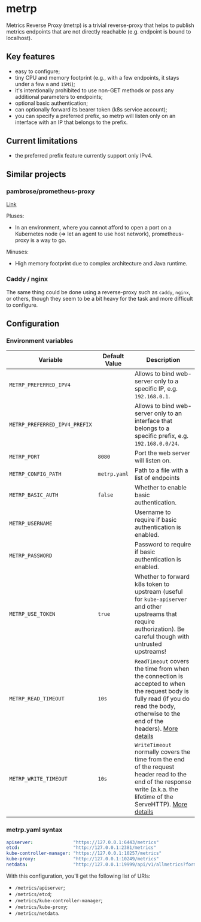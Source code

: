 # metrp

Metrics Reverse Proxy (metrp) is a trivial reverse-proxy that helps to publish metrics endpoints that are not directly reachable (e.g. endpoint is bound to localhost).

## Key features

* easy to configure;
* tiny CPU and memory footprint (e.g., with a few endpoints, it stays under a few `m` and `15Mi`);
* it's intentionally prohibited to use non-GET methods or pass any additional parameters to endpoints;
* optional basic authentication;
* can optionally forward its bearer token (k8s service account);
* you can specify a preferred prefix, so metrp will listen only on an interface with an IP that belongs to the prefix.

## Current limitations

* the preferred prefix feature currently support only IPv4.

## Similar projects

### pambrose/prometheus-proxy

[Link](https://github.com/pambrose/prometheus-proxy)

Pluses:

* In an environment, where you cannot afford to open a port on a Kubernetes node (=> let an agent to use host network), prometheus-proxy is a way to go.

Minuses:

* High memory footprint due to complex architecture and Java runtime.

### Caddy / nginx

The same thing could be done using a reverse-proxy such as `caddy`, `nginx`, or others, though they seem to be a bit heavy for the task and more difficult to configure.

## Configuration

### Environment variables

| Variable                    | Default Value | Description                                                  |
| --------------------------- | ------------- | ------------------------------------------------------------ |
| `METRP_PREFERRED_IPV4`      |               | Allows to bind web-server only to a specific IP, e.g. `192.168.0.1`. |
| `METRP_PREFERRED_IPV4_PREFIX` |               | Allows to bind web-server only to an interface that belongs to a specific prefix, e.g. `192.168.0.0/24`. |
| `METRP_PORT`                | `8080`        | Port the web server will listen on.                          |
| `METRP_CONFIG_PATH`         | `metrp.yaml`  | Path to a file with a list of endpoints                      |
| `METRP_BASIC_AUTH`          | `false`       | Whether to enable basic authentication.                      |
| `METRP_USERNAME`            |               | Username to require if basic authentication is enabled.      |
| `METRP_PASSWORD`            |               | Password to require if basic authentication is enabled.      |
| `METRP_USE_TOKEN` | `true` | Whether to forward k8s token to upstream (useful for `kube-apiserver` and other upstreams that require authorization). Be careful though with untrusted upstreams! |
| `METRP_READ_TIMEOUT`        | `10s`         | `ReadTimeout` covers the time from when the connection is accepted to when the request body is fully read (if you do read the body, otherwise to the end of the headers). [More details](https://blog.cloudflare.com/the-complete-guide-to-golang-net-http-timeouts/) |
| `METRP_WRITE_TIMEOUT`       | `10s`           | `WriteTimeout` normally covers the time from the end of the request header read to the end of the response write (a.k.a. the lifetime of the ServeHTTP). [More details](https://blog.cloudflare.com/the-complete-guide-to-golang-net-http-timeouts/) |

### metrp.yaml syntax

```yaml
apiserver:               "https://127.0.0.1:6443/metrics"
etcd:                    "http://127.0.0.1:2381/metrics"
kube-controller-manager: "https://127.0.0.1:10257/metrics"
kube-proxy:              "http://127.0.0.1:10249/metrics"
netdata:                 "http://127.0.0.1:19999/api/v1/allmetrics?format=prometheus"
```

With this configuration, you'll get the following list of URIs:

* `/metrics/apiserver`;
* `/metrics/etcd`;
* `/metrics/kube-controller-manager`;
* `/metrics/kube-proxy`;
* `/metrics/netdata`.
